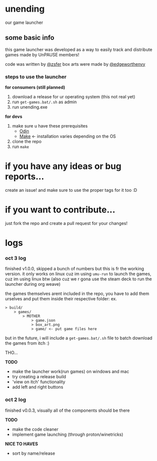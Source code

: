 # unending
our game launcher

## some basic info

this game launcher was developed as a way to easily track and distribute games made by UnPAUSE members!

code was written by [@zsfer](https://zsfer.itch.io)
box arts were made by [@edgeworthenvy](https://edgeworthenvy.itch.io)

### steps to use the launcher

**for consumers (still planned)**
1. download a release for ur operating system (this not real yet)
2. run `get-games.bat/.sh` as admin
3. run unending.exe

**for devs**

1. make sure u have these prerequisites
    - [Odin](https://odin-lang.org/)
    - [Make](https://www.gnu.org/software/make/) <- installation varies depending on the OS
2. clone the repo
3. run `make`

# if you have any ideas or bug reports...

create an issue! and make sure to use the proper tags for it too :D

# if you want to contribute...

just fork the repo and create a pull request for your changes!

# logs

### oct 3 log
finished v1.0.0, skipped a bunch of numbers but this is fr the working version.
it only works on linux cuz im using `umu-run` to launch the games, cuz im using linux btw (also cuz we r gona use the steam deck to run the launcher during org weave)

the games themselves arent included in the repo, you have to add them urselves and put them inside their respective folder:
ex.
```
> build/
    > games/
        > MOTHER
            > game.json
            > box_art.png
            > game/ <- put game files here
```

but in the future, i will include a `get-games.bat/.sh` file to batch download the games from itch :)

THO...

**TODO**
- make the launcher work(run games) on windows and mac
- try creating a release build
- 'view on itch' functionality
- add left and right buttons

### oct 2 log
finished v0.0.3, visually all of the components should be there

**TODO**
- make the code cleaner
- implement game launching (through proton/winetricks)

**NICE TO HAVES**
- sort by name/release
